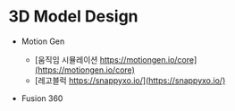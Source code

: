# 3D Model Design

- Motion Gen
    - [움직임 시뮬레이션 https://motiongen.io/core](https://motiongen.io/core)
    - [레고블럭 https://snappyxo.io/](https://snappyxo.io/)

- Fusion 360